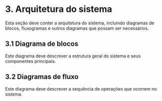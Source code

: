 # 3. Arquitetura do sistema

Esta seção deve conter a arquitetura do sistema, incluindo diagramas de blocos, fluxogramas e outros diagramas que possam ser necessários.

## 3.1 Diagrama de blocos

Este diagrama deve descrever a estrutura geral do sistema e seus componentes principais.

## 3.2 Diagramas de fluxo

Este diagrama deve descrever a sequência de operações que ocorrem no sistema.
